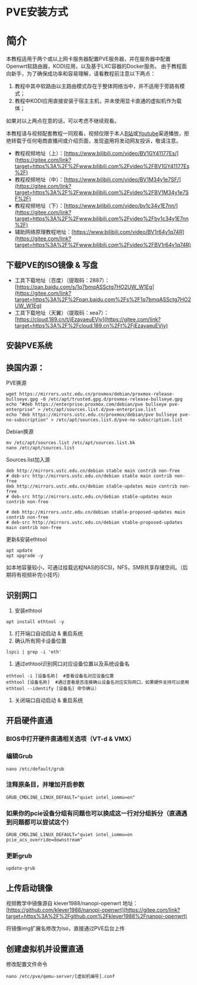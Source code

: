 # PVE安装方式

# **简介**

本教程适用于两个或以上网卡服务器配置PVE服务器，并在服务器中配置Openwrt软路由器，KODI应用，以及基于LXC容器的Docker服务。 由于教程面向新手，为了确保成功率和容易理解，请看教程前注意以下两点：

1. 教程中其中软路由以主路由模式存在于整体网络当中，并不适用于旁路有模式；
2. 教程中KODI应用直接安装于宿主主机，并未使用显卡直通的虚拟机作为载体；

如果对以上两点在意的话，可以考虑不继续观看。

本教程请与视频配套教程一同观看，视频仅限于本人[B站](https://gitee.com/link?target=https%3A%2F%2Fspace.bilibili.com%2F28457%2F)或[Youtube](https://gitee.com/link?target=https%3A%2F%2Fwww.youtube.com%2Fchannel%2FUCUWUYyNh8KFS7E6-Q0ajBzQ)渠道播放，拒绝转载于任何电商直播间或介绍页面，发现盗用将发动网友投诉，敬请注意。

- 教程视频地址（上）：[https://www.bilibili.com/video/BV1GY41177Es/](https://gitee.com/link?target=https%3A%2F%2Fwww.bilibili.com%2Fvideo%2FBV1GY41177Es%2F)
- 教程视频地址（中）：[https://www.bilibili.com/video/BV1M34y1e7SF/](https://gitee.com/link?target=https%3A%2F%2Fwww.bilibili.com%2Fvideo%2FBV1M34y1e7SF%2F)
- 教程视频地址（下）：[https://www.bilibili.com/video/bv1c34y1E7nn/](https://gitee.com/link?target=https%3A%2F%2Fwww.bilibili.com%2Fvideo%2Fbv1c34y1E7nn%2F)
- 辅助网络原理教程地址：[https://www.bilibili.com/video/BV1r64y1q74R](https://gitee.com/link?target=https%3A%2F%2Fwww.bilibili.com%2Fvideo%2FBV1r64y1q74R)

## **下载PVE的ISO镜像 & 写盘**

- 工具下载地址（百度）（提取码：2887）：[https://pan.baidu.com/s/1q7bmqASSctg7HO2UW_W1Eg](https://gitee.com/link?target=https%3A%2F%2Fpan.baidu.com%2Fs%2F1q7bmqASSctg7HO2UW_W1Eg)
- 工具下载地址（天翼）（提取码：xea7）：[https://cloud.189.cn/t/jEzayaeuEVjy](https://gitee.com/link?target=https%3A%2F%2Fcloud.189.cn%2Ft%2FjEzayaeuEVjy)

## **安装PVE系统**

## **换国内源：**

PVE换源

```
wget https://mirrors.ustc.edu.cn/proxmox/debian/proxmox-release-bullseye.gpg -O /etc/apt/trusted.gpg.d/proxmox-release-bullseye.gpg
echo "#deb https://enterprise.proxmox.com/debian/pve bullseye pve-enterprise" > /etc/apt/sources.list.d/pve-enterprise.list
echo "deb https://mirrors.ustc.edu.cn/proxmox/debian/pve bullseye pve-no-subscription" > /etc/apt/sources.list.d/pve-no-subscription.list
```

Debian换源

```
mv /etc/apt/sources.list /etc/apt/sources.list.bk
nano /etc/apt/sources.list
```

Sources.list加入源

```
deb http://mirrors.ustc.edu.cn/debian stable main contrib non-free
# deb-src http://mirrors.ustc.edu.cn/debian stable main contrib non-free
deb http://mirrors.ustc.edu.cn/debian stable-updates main contrib non-free
# deb-src http://mirrors.ustc.edu.cn/debian stable-updates main contrib non-free

# deb http://mirrors.ustc.edu.cn/debian stable-proposed-updates main contrib non-free
# deb-src http://mirrors.ustc.edu.cn/debian stable-proposed-updates main contrib non-free
```

更新&安装ethtool

```
apt update
apt upgrade -y
```

如本地容量较小，可通过挂载远程NAS的iSCSI，NFS，SMB共享存储空间。（后期将有视频补完小技巧）

## **识别网口**

1. 安装ethtool

```
apt install ethtool -y 
```

1. 打开端口自动启动 & 重启系统
2. 确认所有网卡设备位置

```
lspci | grep -i 'eth'
```

1. 通过ethtool识别网口对应设备位置以及系统设备名

```
ethtool -i [设备名称]  #查看设备名对应设备位置
ethtool [设备名称]  #通过查看是否连接确认设备名对应实际网口，如果硬件支持可以使用ethtool --identify [设备名] 命令确认）
```

1. 关闭端口自动启动 & 重启系统

## **开启硬件直通**

### **BIOS中打开硬件直通相关选项（VT-d & VMX）**

### **编辑Grub**

`nano /etc/default/grub`

### **注释原条目，并增加开启参数**

`GRUB_CMDLINE_LINUX_DEFAULT="quiet intel_iommu=on"`

### **如果你的pcie设备分组有问题也可以换成这一行对分组拆分（直通遇到问题都可以尝试这个）**

`GRUB_CMDLINE_LINUX_DEFAULT="quiet intel_iommu=on pcie_acs_override=downstream"`

### **更新grub**

`update-grub`

## **上传启动镜像**

视频教学中镜像源自 klever1988/nanopi-openwrt 地址：[https://github.com/klever1988/nanopi-openwrt](https://gitee.com/link?target=https%3A%2F%2Fgithub.com%2Fklever1988%2Fnanopi-openwrt)

将镜像img扩展名修改为iso，直接通过PVE后台上传

## **创建虚拟机并设置直通**

修改配置文件命令

`nano /etc/pve/qemu-server/[虚拟机编号].conf`